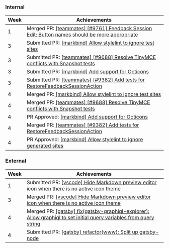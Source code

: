 ### Internal

Week | Achievements
---- | ------------
1 | Merged PR: [[teammates] [#9761] Feedback Session Edit: Button names should be more appropriate](https://github.com/TEAMMATES/teammates/pull/9910)
3 | Submitted PR: [[markbind] Allow stylelint to ignore test sites](https://github.com/MarkBind/markbind/pull/1011)
3 | Submitted PR: [[teammates] [#9688] Resolve TinyMCE conflicts with Snapshot tests](https://github.com/TEAMMATES/teammates/pull/9932)
3 | Submitted PR: [[markbind] Add support for Octicons](https://github.com/MarkBind/markbind/pull/1000)
3 | Submitted PR: [[teammates] [#9382] Add tests for RestoreFeedbackSessionAction](https://github.com/TEAMMATES/teammates/pull/9934)
4 | Merged PR: [[markbind] Allow stylelint to ignore test sites](https://github.com/MarkBind/markbind/pull/1011)
4 | Merged PR: [[teammates] [#9688] Resolve TinyMCE conflicts with Snapshot tests](https://github.com/TEAMMATES/teammates/pull/9932)
4 | PR Approved: [[markbind] Add support for Octicons](https://github.com/MarkBind/markbind/pull/1000)
4 | Merged PR: [[teammates] [#9382] Add tests for RestoreFeedbackSessionAction](https://github.com/TEAMMATES/teammates/pull/9934)
4 | PR Approved: [[markbind] Allow stylelint to ignore generated sites](https://github.com/MarkBind/markbind/pull/1022)

### External

Week | Achievements
---- | ------------
1 | Submitted PR: [[vscode] Hide Markdown preview editor icon when there is no active icon theme](https://github.com/microsoft/vscode/pull/88692)
3 | Merged PR: [[vscode] Hide Markdown preview editor icon when there is no active icon theme](https://github.com/microsoft/vscode/pull/88692)
4 | Merged PR: [[gatsby] fix(gatsby-graphiql-explorer): Allow graphiql to set initial query variables from query string](https://github.com/gatsbyjs/gatsby/pull/21158)
4 | Submitted PR: [[gatsby] refactor(www): Split up gatsby-node](https://github.com/gatsbyjs/gatsby/pull/21217)
